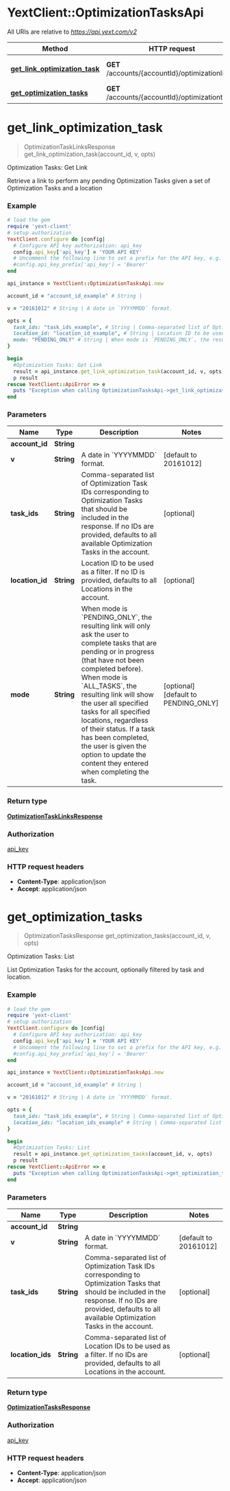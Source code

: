 # YextClient::OptimizationTasksApi

All URIs are relative to *https://api.yext.com/v2*

Method | HTTP request | Description
------------- | ------------- | -------------
[**get_link_optimization_task**](OptimizationTasksApi.md#get_link_optimization_task) | **GET** /accounts/{accountId}/optimizationlink | Optimization Tasks: Get Link
[**get_optimization_tasks**](OptimizationTasksApi.md#get_optimization_tasks) | **GET** /accounts/{accountId}/optimizationtasks | Optimization Tasks: List


# **get_link_optimization_task**
> OptimizationTaskLinksResponse get_link_optimization_task(account_id, v, opts)

Optimization Tasks: Get Link

Retrieve a link to perform any pending Optimization Tasks given a set of Optimization Tasks and a location

### Example
```ruby
# load the gem
require 'yext-client'
# setup authorization
YextClient.configure do |config|
  # Configure API key authorization: api_key
  config.api_key['api_key'] = 'YOUR API KEY'
  # Uncomment the following line to set a prefix for the API key, e.g. 'Bearer' (defaults to nil)
  #config.api_key_prefix['api_key'] = 'Bearer'
end

api_instance = YextClient::OptimizationTasksApi.new

account_id = "account_id_example" # String | 

v = "20161012" # String | A date in `YYYYMMDD` format.

opts = { 
  task_ids: "task_ids_example", # String | Comma-separated list of Optimization Task IDs corresponding to Optimization Tasks that should be included in the response.  If no IDs are provided, defaults to all available Optimization Tasks in the account. 
  location_id: "location_id_example", # String | Location ID to be used as a filter.  If no ID is provided, defaults to all Locations in the account. 
  mode: "PENDING_ONLY" # String | When mode is `PENDING_ONLY`, the resulting link will only ask the user to complete tasks that are pending or in progress (that have not been completed before).  When mode is `ALL_TASKS`, the resulting link will show the user all specified tasks for all specified locations, regardless of their status. If a task has been completed, the user is given the option to update the content they entered when completing the task. 
}

begin
  #Optimization Tasks: Get Link
  result = api_instance.get_link_optimization_task(account_id, v, opts)
  p result
rescue YextClient::ApiError => e
  puts "Exception when calling OptimizationTasksApi->get_link_optimization_task: #{e}"
end
```

### Parameters

Name | Type | Description  | Notes
------------- | ------------- | ------------- | -------------
 **account_id** | **String**|  | 
 **v** | **String**| A date in &#x60;YYYYMMDD&#x60; format. | [default to 20161012]
 **task_ids** | **String**| Comma-separated list of Optimization Task IDs corresponding to Optimization Tasks that should be included in the response.  If no IDs are provided, defaults to all available Optimization Tasks in the account.  | [optional] 
 **location_id** | **String**| Location ID to be used as a filter.  If no ID is provided, defaults to all Locations in the account.  | [optional] 
 **mode** | **String**| When mode is &#x60;PENDING_ONLY&#x60;, the resulting link will only ask the user to complete tasks that are pending or in progress (that have not been completed before).  When mode is &#x60;ALL_TASKS&#x60;, the resulting link will show the user all specified tasks for all specified locations, regardless of their status. If a task has been completed, the user is given the option to update the content they entered when completing the task.  | [optional] [default to PENDING_ONLY]

### Return type

[**OptimizationTaskLinksResponse**](OptimizationTaskLinksResponse.md)

### Authorization

[api_key](../README.md#api_key)

### HTTP request headers

 - **Content-Type**: application/json
 - **Accept**: application/json



# **get_optimization_tasks**
> OptimizationTasksResponse get_optimization_tasks(account_id, v, opts)

Optimization Tasks: List

List Optimization Tasks for the account, optionally filtered by task and location.

### Example
```ruby
# load the gem
require 'yext-client'
# setup authorization
YextClient.configure do |config|
  # Configure API key authorization: api_key
  config.api_key['api_key'] = 'YOUR API KEY'
  # Uncomment the following line to set a prefix for the API key, e.g. 'Bearer' (defaults to nil)
  #config.api_key_prefix['api_key'] = 'Bearer'
end

api_instance = YextClient::OptimizationTasksApi.new

account_id = "account_id_example" # String | 

v = "20161012" # String | A date in `YYYYMMDD` format.

opts = { 
  task_ids: "task_ids_example", # String | Comma-separated list of Optimization Task IDs corresponding to Optimization Tasks that should be included in the response.  If no IDs are provided, defaults to all available Optimization Tasks in the account. 
  location_ids: "location_ids_example" # String | Comma-separated list of Location IDs to be used as a filter.  If no IDs are provided, defaults to all Locations in the account. 
}

begin
  #Optimization Tasks: List
  result = api_instance.get_optimization_tasks(account_id, v, opts)
  p result
rescue YextClient::ApiError => e
  puts "Exception when calling OptimizationTasksApi->get_optimization_tasks: #{e}"
end
```

### Parameters

Name | Type | Description  | Notes
------------- | ------------- | ------------- | -------------
 **account_id** | **String**|  | 
 **v** | **String**| A date in &#x60;YYYYMMDD&#x60; format. | [default to 20161012]
 **task_ids** | **String**| Comma-separated list of Optimization Task IDs corresponding to Optimization Tasks that should be included in the response.  If no IDs are provided, defaults to all available Optimization Tasks in the account.  | [optional] 
 **location_ids** | **String**| Comma-separated list of Location IDs to be used as a filter.  If no IDs are provided, defaults to all Locations in the account.  | [optional] 

### Return type

[**OptimizationTasksResponse**](OptimizationTasksResponse.md)

### Authorization

[api_key](../README.md#api_key)

### HTTP request headers

 - **Content-Type**: application/json
 - **Accept**: application/json



